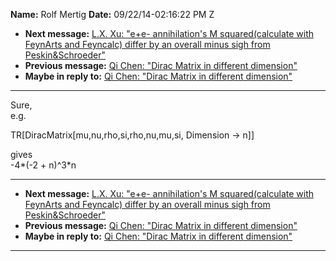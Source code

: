 **Name:** Rolf Mertig
**Date:** 09/22/14-02:16:22 PM Z

  - **Next message:** [L.X. Xu: "e+e- annihilation's M squared(calculate
    with FeynArts and Feyncalc) differ by an overall minus sigh from
    Peskin\&Schroeder"](0793.html)
  - **Previous message:** [Qi Chen: "Dirac Matrix in different
    dimension"](0791.html)
  - **Maybe in reply to:** [Qi Chen: "Dirac Matrix in different
    dimension"](0791.html)

-----

Sure,  
e.g.  

TR[DiracMatrix[mu,nu,rho,si,rho,nu,mu,si, Dimension -\>
n]]  

gives  
\-4\*(-2 + n)^3\*n  

-----

  - **Next message:** [L.X. Xu: "e+e- annihilation's M squared(calculate
    with FeynArts and Feyncalc) differ by an overall minus sigh from
    Peskin\&Schroeder"](0793.html)
  - **Previous message:** [Qi Chen: "Dirac Matrix in different
    dimension"](0791.html)
  - **Maybe in reply to:** [Qi Chen: "Dirac Matrix in different
    dimension"](0791.html)

-----

